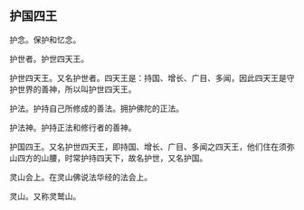 ## 护国四王

护念。保护和忆念。

护世者。护世四天王。

护世四天王。又名护世者。四天王是：持国、增长、广目、多闻，因此四天王是守护世界的善神，所以叫护世四天王。

护法。护持自己所修成的善法。拥护佛陀的正法。

护法神。护持正法和修行者的善神。

护国四王。又名护世四天王，即持国、增长、广目、多闻之四天王，他们住在须弥山四方的山腰，时常护持四天下，故名护世，又名护国。

灵山会上。在灵山佛说法华经的法会上。

灵山。又称灵鹫山。
